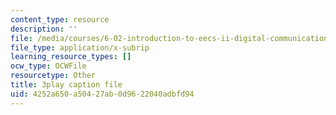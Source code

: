 ```yaml
---
content_type: resource
description: ''
file: /media/courses/6-02-introduction-to-eecs-ii-digital-communication-systems-fall-2012/4252a650a50427ab0d9622040adbfd94_fQcJNoe-q-s.srt
file_type: application/x-subrip
learning_resource_types: []
ocw_type: OCWFile
resourcetype: Other
title: 3play caption file
uid: 4252a650-a504-27ab-0d96-22040adbfd94
---
```

